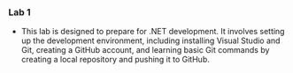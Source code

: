 ### Lab 1
- This lab is designed to prepare for .NET development. It involves setting up the development environment, including installing Visual Studio and Git, creating a GitHub account, and learning basic Git commands by creating a local repository and pushing it to GitHub.
